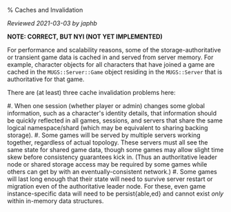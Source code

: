 % Caches and Invalidation

*Reviewed 2021-03-03 by japhb*

**NOTE: CORRECT, BUT NYI (NOT YET IMPLEMENTED)**


For performance and scalability reasons, some of the storage-authoritative or
transient game data is cached in and served from server memory.  For example,
character objects for all characters that have joined a game are cached in the
`MUGS::Server::Game` object residing in the `MUGS::Server` that is
authoritative for that game.

There are (at least) three cache invalidation problems here:

#. When one session (whether player or admin) changes some global information,
   such as a character's identity details, that information should be quickly
   reflected in all games, sessions, and servers that share the same logical
   namespace/shard (which may be equivalent to sharing backing storage).
#. Some games will be served by multiple servers working together, regardless
   of actual topology.  These servers must all see the same state for shared
   game data, though some games may allow slight time skew before consistency
   guarantees kick in.  (Thus an authoritative leader node or shared storage
   access may be required by some games while others can get by with an
   eventually-consistent network.)
#. Some games will last long enough that their state will need to survive
   server restart or migration even of the authoritative leader node.  For
   these, even game instance-specific data will need to be persist{able,ed} and
   cannot exist *only* within in-memory data structures.
